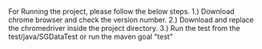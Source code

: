 For Running the project, please follow the below steps.
1.) Download chrome browser and check the version number.
2.) Download and replace the chromedriver inside the project directory.
3.) Run the test from the test/java/SGDataTest
or
run the maven goal "test"